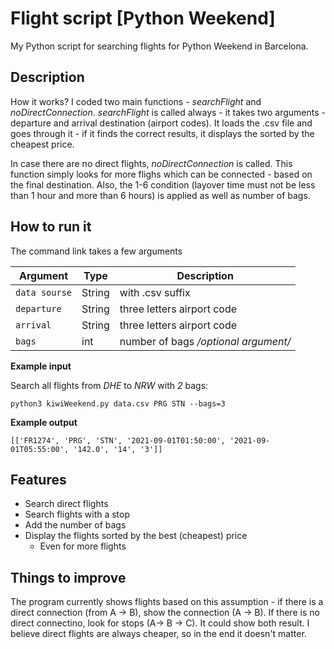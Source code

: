 # Flight script [Python Weekend]

My Python script for searching flights for Python Weekend in Barcelona.


## Description

How it works? I coded two main functions - *searchFlight* and *noDirectConnection*. *searchFlight* is called always - it takes two arguments - departure and arrival destination (airport codes). It loads the .csv file and goes through it - if it finds the correct results, it displays the sorted by the cheapest price. 

In case there are no direct flights, *noDirectConnection* is called. This function simply looks for more flighs which can be connected - based on the final destination. Also, the 1-6 condition (layover time must not be less than 1 hour and more than 6 hours) is applied as well as number of bags. 


## How to run it

The command link takes a few arguments


| Argument      | Type   | Description                          |
| ------------- | ------ | ------------------------------------ |
| `data sourse` | String | with .csv suffix                     |
| `departure`   | String | three letters airport code           |
| `arrival`     | String | three letters airport code           |
| `bags`        | int    | number of bags */optional argument/* |


**Example input**

Search all flights from *DHE* to *NRW* with *2* bags:
```
python3 kiwiWeekend.py data.csv PRG STN --bags=3
```

**Example output**
```
[['FR1274', 'PRG', 'STN', '2021-09-01T01:50:00', '2021-09-01T05:55:00', '142.0', '14', '3']]
```


## Features

- Search direct flights
- Search flights with a stop
- Add the number of bags
- Display the flights sorted by the best (cheapest) price
  - Even for more flights 


## Things to improve

The program currently shows flights based on this assumption - if there is a direct connection (from A -> B), show the connection (A -> B). If there is no direct connectino, look for stops (A-> B -> C). It could show both result. I believe direct flights are always cheaper, so in the end it doesn't matter.